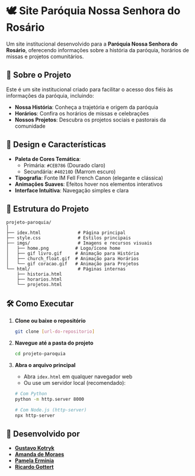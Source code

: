 # 🕊️ Site Paróquia Nossa Senhora do Rosário

Um site institucional desenvolvido para a **Paróquia Nossa Senhora do Rosário**, oferecendo informações sobre a história da paróquia, horários de missas e projetos comunitários.

## 📖 Sobre o Projeto

Este é um site institucional criado para facilitar o acesso dos fiéis às informações da paróquia, incluindo:

- **Nossa História**: Conheça a trajetória e origem da paróquia
- **Horários**: Confira os horários de missas e celebrações
- **Nossos Projetos**: Descubra os projetos sociais e pastorais da comunidade

## 🎨 Design e Características

- **Paleta de Cores Temática**: 
  - Primária: `#CEB786` (Dourado claro)
  - Secundária: `#40210D` (Marrom escuro)
- **Tipografia**: Fonte IM Fell French Canon (elegante e clássica)
- **Animações Suaves**: Efeitos hover nos elementos interativos
- **Interface Intuitiva**: Navegação simples e clara

## 📁 Estrutura do Projeto

```
projeto-paroquia/
│
├── idex.html              # Página principal
├── style.css              # Estilos principais
├── imgs/                  # Imagens e recursos visuais
│   ├── home.png          # Logo/ícone home
│   ├── gif livro.gif     # Animação para História
│   ├── church_float.gif  # Animação para Horários
│   └── gif coracao.gif   # Animação para Projetos
└── html/                  # Páginas internas
    ├── historia.html
    ├── horarios.html
    └── projetos.html
```

## 🛠️ Como Executar

1. **Clone ou baixe o repositório**
   ```bash
   git clone [url-do-repositorio]
   ```

2. **Navegue até a pasta do projeto**
   ```bash
   cd projeto-paroquia
   ```

3. **Abra o arquivo principal**
   - Abra `idex.html` em qualquer navegador web
   - Ou use um servidor local (recomendado):
   ```bash
   # Com Python
   python -m http.server 8000
   
   # Com Node.js (http-server)
   npx http-server
   ```

## 🤝 Desenvolvido por 
- [**Gustavo Kotryk**](https://github.com/GustavoKotryk)
- [**Amanda de Moraes**]()
- [**Pamela Erminia**]()
- [**Ricardo Gottert**]()


